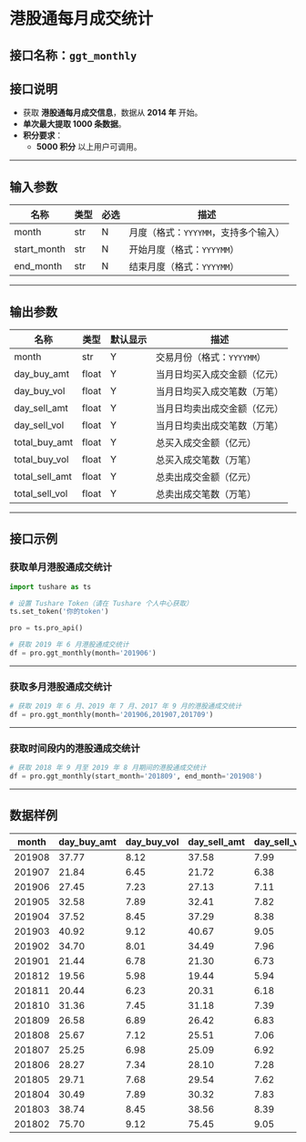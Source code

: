 # 港股通每月成交统计

## 接口名称：`ggt_monthly`

## 接口说明
- 获取 **港股通每月成交信息**，数据从 **2014 年** 开始。
- **单次最大提取 1000 条数据**。
- **积分要求**：
  - **5000 积分** 以上用户可调用。

---

## **输入参数**

| 名称        | 类型  | 必选 | 描述 |
|------------|------|------|------------------------------|
| month      | str  | N    | 月度（格式：`YYYYMM`，支持多个输入） |
| start_month | str  | N    | 开始月度（格式：`YYYYMM`） |
| end_month   | str  | N    | 结束月度（格式：`YYYYMM`） |

---

## **输出参数**

| 名称           | 类型  | 默认显示 | 描述 |
|---------------|------|---------|------------------------------|
| month         | str  | Y       | 交易月份（格式：`YYYYMM`） |
| day_buy_amt   | float | Y       | 当月日均买入成交金额（亿元） |
| day_buy_vol   | float | Y       | 当月日均买入成交笔数（万笔） |
| day_sell_amt  | float | Y       | 当月日均卖出成交金额（亿元） |
| day_sell_vol  | float | Y       | 当月日均卖出成交笔数（万笔） |
| total_buy_amt | float | Y       | 总买入成交金额（亿元） |
| total_buy_vol | float | Y       | 总买入成交笔数（万笔） |
| total_sell_amt | float | Y       | 总卖出成交金额（亿元） |
| total_sell_vol | float | Y       | 总卖出成交笔数（万笔） |

---

## **接口示例**

### **获取单月港股通成交统计**
```python
import tushare as ts

# 设置 Tushare Token（请在 Tushare 个人中心获取）
ts.set_token('你的token')

pro = ts.pro_api()

# 获取 2019 年 6 月港股通成交统计
df = pro.ggt_monthly(month='201906')
```

---

### **获取多月港股通成交统计**
```python
# 获取 2019 年 6 月、2019 年 7 月、2017 年 9 月的港股通成交统计
df = pro.ggt_monthly(month='201906,201907,201709')
```

---

### **获取时间段内的港股通成交统计**
```python
# 获取 2018 年 9 月至 2019 年 8 月期间的港股通成交统计
df = pro.ggt_monthly(start_month='201809', end_month='201908')
```

---

## **数据样例**

| month  | day_buy_amt | day_buy_vol | day_sell_amt | day_sell_vol | total_buy_amt | total_buy_vol | total_sell_amt | total_sell_vol |
|--------|------------|------------|-------------|-------------|--------------|--------------|--------------|--------------|
| 201908 | 37.77      | 8.12       | 37.58       | 7.99        | 450.97       | 96.62       | 450.97       | 96.62       |
| 201907 | 21.84      | 6.45       | 21.72       | 6.38        | 382.55       | 80.20       | 382.55       | 80.20       |
| 201906 | 27.45      | 7.23       | 27.13       | 7.11        | 379.76       | 84.01       | 379.76       | 84.01       |
| 201905 | 32.58      | 7.89       | 32.41       | 7.82        | 473.15       | 96.49       | 473.15       | 96.49       |
| 201904 | 37.52      | 8.45       | 37.29       | 8.38        | 574.37       | 107.81      | 574.37       | 107.81      |
| 201903 | 40.92      | 9.12       | 40.67       | 9.05        | 734.38       | 137.88      | 734.38       | 137.88      |
| 201902 | 34.70      | 8.01       | 34.49       | 7.96        | 601.37       | 102.96      | 601.37       | 102.96      |
| 201901 | 21.44      | 6.78       | 21.30       | 6.73        | 481.81       | 121.27      | 481.81       | 121.27      |
| 201812 | 19.56      | 5.98       | 19.44       | 5.94        | 299.61       | 65.57       | 299.61       | 65.57       |
| 201811 | 20.44      | 6.23       | 20.31       | 6.18        | 496.59       | 112.33      | 496.59       | 112.33      |
| 201810 | 31.36      | 7.45       | 31.18       | 7.39        | 453.75       | 96.50       | 453.75       | 96.50       |
| 201809 | 26.58      | 6.89       | 26.42       | 6.83        | 334.69       | 66.25       | 334.69       | 66.25       |
| 201808 | 25.67      | 7.12       | 25.51       | 7.06        | 772.85       | 122.83      | 772.85       | 122.83      |
| 201807 | 25.25      | 6.98       | 25.09       | 6.92        | 569.46       | 98.26       | 569.46       | 98.26       |
| 201806 | 28.27      | 7.34       | 28.10       | 7.28        | 689.56       | 119.53      | 689.56       | 119.53      |
| 201805 | 29.71      | 7.68       | 29.54       | 7.62        | 716.09       | 118.85      | 716.09       | 118.85      |
| 201804 | 30.49      | 7.89       | 30.32       | 7.83        | 502.29       | 86.25       | 502.29       | 86.25       |
| 201803 | 38.74      | 8.45       | 38.56       | 8.39        | 879.75       | 141.66      | 879.75       | 141.66      |
| 201802 | 75.70      | 9.12       | 75.45       | 9.05        | 787.44       | 105.01      | 787.44       | 105.01      |
